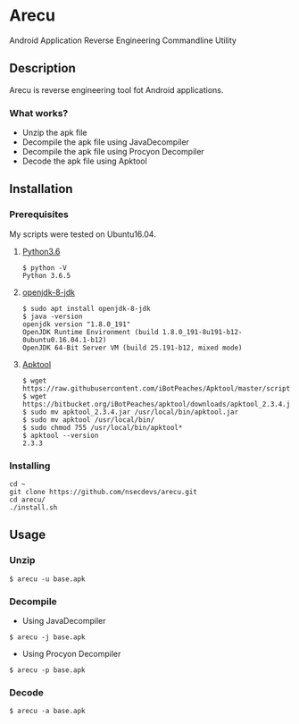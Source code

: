 # Arecu

Android Application Reverse Engineering Commandline Utility

## Description

Arecu is reverse engineering tool fot Android applications.

### What works?

- Unzip the apk file
- Decompile the apk file using JavaDecompiler
- Decompile the apk file using Procyon Decompiler
- Decode the apk file using Apktool

## Installation

### Prerequisites

My scripts were tested on Ubuntu16.04.

1. [Python3.6](https://www.python.org/)

	```
	$ python -V
	Python 3.6.5
	```

2. [openjdk-8-jdk](https://openjdk.java.net/)

	```
	$ sudo apt install openjdk-8-jdk
	$ java -version
	openjdk version "1.8.0_191"
	OpenJDK Runtime Environment (build 1.8.0_191-8u191-b12-0ubuntu0.16.04.1-b12)
	OpenJDK 64-Bit Server VM (build 25.191-b12, mixed mode)
	```

3. [Apktool](https://ibotpeaches.github.io/Apktool/)

	```
	$ wget https://raw.githubusercontent.com/iBotPeaches/Apktool/master/scripts/linux/apktool
	$ wget https://bitbucket.org/iBotPeaches/apktool/downloads/apktool_2.3.4.jar
	$ sudo mv apktool_2.3.4.jar /usr/local/bin/apktool.jar
	$ sudo mv apktool /usr/local/bin/
	$ sudo chmod 755 /usr/local/bin/apktool*
	$ apktool --version
	2.3.3
	```

### Installing

```
cd ~
git clone https://github.com/nsecdevs/arecu.git
cd arecu/
./install.sh
```

## Usage

### Unzip

```
$ arecu -u base.apk
```

### Decompile

- Using JavaDecompiler

```
$ arecu -j base.apk
```

- Using Procyon Decompiler

```
$ arecu -p base.apk
```

### Decode

```
$ arecu -a base.apk
```
